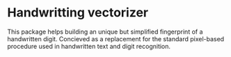 Handwritting vectorizer
=======================

This package helps building an unique but simplified fingerprint of a handwritten digit. Concieved as a replacement for the standard pixel-based procedure used in handwritten text and digit recognition.


